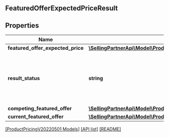## FeaturedOfferExpectedPriceResult

## Properties

Name | Type | Description | Notes
------------ | ------------- | ------------- | -------------
**featured_offer_expected_price** | [**\SellingPartnerApi\Model\ProductPricingV20220501\FeaturedOfferExpectedPrice**](FeaturedOfferExpectedPrice.md) |  | [optional]
**result_status** | **string** | The status of the featured offer expected price computation. Possible values include VALID_FOEP, NO_COMPETING_OFFER, OFFER_NOT_ELIGIBLE, OFFER_NOT_FOUND. |
**competing_featured_offer** | [**\SellingPartnerApi\Model\ProductPricingV20220501\FeaturedOffer**](FeaturedOffer.md) |  | [optional]
**current_featured_offer** | [**\SellingPartnerApi\Model\ProductPricingV20220501\FeaturedOffer**](FeaturedOffer.md) |  | [optional]

[[ProductPricingV20220501 Models]](../) [[API list]](../../Api) [[README]](../../../README.md)
